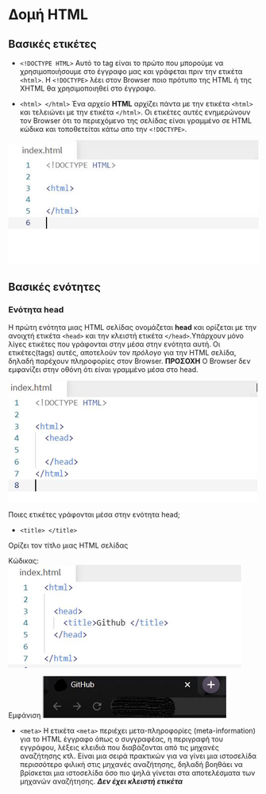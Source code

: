 # Δομή HTML

## Βασικές ετικέτες 

- ```<!DOCTYPE HTML>```
Aυτό το tag είναι το πρώτο που μπορούμε να χρησιμοποιήσουμε στο έγγραφο μας και γράφεται πριν την ετικέτα ```<html>```. Η ```<!DOCTYPE>``` λέει στον Browser ποιο πρότυπο της HTML ή της XHTML θα χρησιμοποιηθεί στο έγγραφο.

- ```<html> </html>```
Ένα αρχείο **HTML** αρχίζει πάντα με την ετικέτα ```<html>``` και τελειώνει με την ετικέτα ```</html>```. Oι ετικέτες αυτές ενημερώνουν τον Βrowser ότι το περιεχόμενο της σελίδας είναι γραμμένο σε HTML κώδικα και τοποθετείται κάτω απο την ```<!DOCTYPE>```.

![doctype](images/doctype.jpg)

## Βασικές ενότητες

### Ενότητα head

Η πρώτη ενότητα μιας HTML σελίδας ονομάζεται **head** και ορίζεται με την ανοιχτή ετικέτα ```<head>``` και την κλειστή ετικέτα ```</head>```.Υπάρχουν μόνο λίγες ετικέτες που γράφονται στην μέσα στην ενότητα αυτή. Οι ετικέτες(tags) αυτές, αποτελούν τον *πρόλογο* για την HTML σελίδα, δηλαδή παρέχουν πληροφορίες στον Βrowser. **ΠΡΟΣΟΧΗ** Ο Browser δεν εμφανίζει στην οθόνη ότι είναι γραμμένο μέσα στο head.

![head](images/head.jpg)

Ποιες ετικέτες γράφονται μέσα στην ενότητα head;

- ```<title> </title>```

Oρίζει τον τίτλο μιας HTML σελίδας

Kώδικας:
![title1](images/title_1.jpg)

Eμφάνιση
![title](images/title.jpg)

- ```<meta>```
Η ετικέτα ```<meta>``` περιέχει μετα-πληροφορίες (meta-information) για το HTML έγγραφο όπως ο συγγραφέας, η περιγραφή του εγγράφου, λέξεις κλειδιά που διαβάζονται από τις μηχανές αναζήτησης κτλ. Eίναι μια σειρά πρακτικών για να γίνει μια ιστοσελίδα περισσότερο φιλική στις μηχανές αναζήτησης, δηλαδή βοηθάει να βρίσκεται μια ιστοσελίδα όσο πιο ψηλά γίνεται στα αποτελέσματα των μηχανών αναζήτησης. ***Δεν έχει κλειστή ετικέτα***
